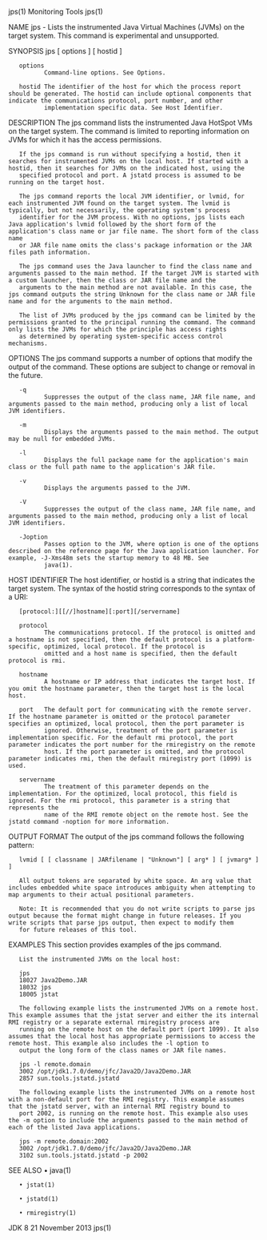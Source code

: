 jps(1)                                                                                         Monitoring Tools                                                                                        jps(1)

NAME
       jps - Lists the instrumented Java Virtual Machines (JVMs) on the target system. This command is experimental and unsupported.

SYNOPSIS
       jps [ options ] [ hostid ]

       options
              Command-line options. See Options.

       hostid The identifier of the host for which the process report should be generated. The hostid can include optional components that indicate the communications protocol, port number, and other
              implementation specific data. See Host Identifier.

DESCRIPTION
       The jps command lists the instrumented Java HotSpot VMs on the target system. The command is limited to reporting information on JVMs for which it has the access permissions.

       If the jps command is run without specifying a hostid, then it searches for instrumented JVMs on the local host. If started with a hostid, then it searches for JVMs on the indicated host, using the
       specified protocol and port. A jstatd process is assumed to be running on the target host.

       The jps command reports the local JVM identifier, or lvmid, for each instrumented JVM found on the target system. The lvmid is typically, but not necessarily, the operating system's process
       identifier for the JVM process. With no options, jps lists each Java application's lvmid followed by the short form of the application's class name or jar file name. The short form of the class name
       or JAR file name omits the class's package information or the JAR files path information.

       The jps command uses the Java launcher to find the class name and arguments passed to the main method. If the target JVM is started with a custom launcher, then the class or JAR file name and the
       arguments to the main method are not available. In this case, the jps command outputs the string Unknown for the class name or JAR file name and for the arguments to the main method.

       The list of JVMs produced by the jps command can be limited by the permissions granted to the principal running the command. The command only lists the JVMs for which the principle has access rights
       as determined by operating system-specific access control mechanisms.

OPTIONS
       The jps command supports a number of options that modify the output of the command. These options are subject to change or removal in the future.

       -q
              Suppresses the output of the class name, JAR file name, and arguments passed to the main method, producing only a list of local JVM identifiers.

       -m
              Displays the arguments passed to the main method. The output may be null for embedded JVMs.

       -l
              Displays the full package name for the application's main class or the full path name to the application's JAR file.

       -v
              Displays the arguments passed to the JVM.

       -V
              Suppresses the output of the class name, JAR file name, and arguments passed to the main method, producing only a list of local JVM identifiers.

       -Joption
              Passes option to the JVM, where option is one of the options described on the reference page for the Java application launcher. For example, -J-Xms48m sets the startup memory to 48 MB. See
              java(1).

HOST IDENTIFIER
       The host identifier, or hostid is a string that indicates the target system. The syntax of the hostid string corresponds to the syntax of a URI:

       [protocol:][[//]hostname][:port][/servername]

       protocol
              The communications protocol. If the protocol is omitted and a hostname is not specified, then the default protocol is a platform-specific, optimized, local protocol. If the protocol is
              omitted and a host name is specified, then the default protocol is rmi.

       hostname
              A hostname or IP address that indicates the target host. If you omit the hostname parameter, then the target host is the local host.

       port   The default port for communicating with the remote server. If the hostname parameter is omitted or the protocol parameter specifies an optimized, local protocol, then the port parameter is
              ignored. Otherwise, treatment of the port parameter is implementation specific. For the default rmi protocol, the port parameter indicates the port number for the rmiregistry on the remote
              host. If the port parameter is omitted, and the protocol parameter indicates rmi, then the default rmiregistry port (1099) is used.

       servername
              The treatment of this parameter depends on the implementation. For the optimized, local protocol, this field is ignored. For the rmi protocol, this parameter is a string that represents the
              name of the RMI remote object on the remote host. See the jstatd command -noption for more information.

OUTPUT FORMAT
       The output of the jps command follows the following pattern:

       lvmid [ [ classname | JARfilename | "Unknown"] [ arg* ] [ jvmarg* ] ]

       All output tokens are separated by white space. An arg value that includes embedded white space introduces ambiguity when attempting to map arguments to their actual positional parameters.

       Note: It is recommended that you do not write scripts to parse jps output because the format might change in future releases. If you write scripts that parse jps output, then expect to modify them
       for future releases of this tool.

EXAMPLES
       This section provides examples of the jps command.

       List the instrumented JVMs on the local host:

       jps
       18027 Java2Demo.JAR
       18032 jps
       18005 jstat

       The following example lists the instrumented JVMs on a remote host. This example assumes that the jstat server and either the its internal RMI registry or a separate external rmiregistry process are
       running on the remote host on the default port (port 1099). It also assumes that the local host has appropriate permissions to access the remote host. This example also includes the -l option to
       output the long form of the class names or JAR file names.

       jps -l remote.domain
       3002 /opt/jdk1.7.0/demo/jfc/Java2D/Java2Demo.JAR
       2857 sun.tools.jstatd.jstatd

       The following example lists the instrumented JVMs on a remote host with a non-default port for the RMI registry. This example assumes that the jstatd server, with an internal RMI registry bound to
       port 2002, is running on the remote host. This example also uses the -m option to include the arguments passed to the main method of each of the listed Java applications.

       jps -m remote.domain:2002
       3002 /opt/jdk1.7.0/demo/jfc/Java2D/Java2Demo.JAR
       3102 sun.tools.jstatd.jstatd -p 2002

SEE ALSO
       • java(1)

       • jstat(1)

       • jstatd(1)

       • rmiregistry(1)

JDK 8                                                                                          21 November 2013                                                                                        jps(1)
